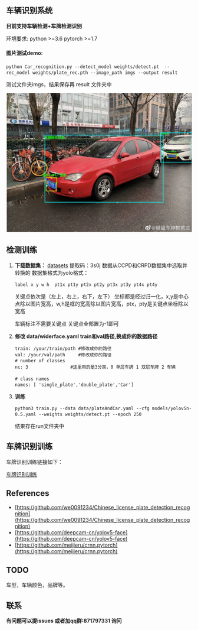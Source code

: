 ## 车辆识别系统

**目前支持车辆检测+车牌检测识别**

环境要求: python >=3.6  pytorch >=1.7

#### **图片测试demo:**

```
python Car_recognition.py --detect_model weights/detect.pt  --rec_model weights/plate_rec.pth --image_path imgs --output result
```

测试文件夹imgs，结果保存再 result 文件夹中

![Image text](image/test.jpg)

## **检测训练**

1. **下载数据集：**  [datasets](https://pan.baidu.com/s/1YSURJvo4v1N5x7NVsxEA_Q) 提取码：3s0j     数据从CCPD和CRPD数据集中选取并转换的
   数据集格式为yolo格式：

   ```
   label x y w h  pt1x pt1y pt2x pt2y pt3x pt3y pt4x pt4y
   ```

   关键点依次是（左上，右上，右下，左下）
   坐标都是经过归一化，x,y是中心点除以图片宽高，w,h是框的宽高除以图片宽高，ptx，pty是关键点坐标除以宽高

   车辆标注不需要关键点 关键点全部置为-1即可
2. **修改 data/widerface.yaml    train和val路径,换成你的数据路径**

   ```
   train: /your/train/path #修改成你的路径
   val: /your/val/path     #修改成你的路径
   # number of classes
   nc: 3                #这里用的是3分类，0 单层车牌 1 双层车牌 2 车辆

   # class names
   names: [ 'single_plate','double_plate','Car'] 

   ```
3. **训练**

   ```
   python3 train.py --data data/plateAndCar.yaml --cfg models/yolov5n-0.5.yaml --weights weights/detect.pt --epoch 250
   ```

   结果存在run文件夹中

## **车牌识别训练**

车牌识别训练链接如下：

[车牌识别训练](https://github.com/we0091234/crnn_plate_recognition)

## References

* [https://github.com/we0091234/Chinese_license_plate_detection_recognition](https://github.com/we0091234/Chinese_license_plate_detection_recognition)
* [https://github.com/deepcam-cn/yolov5-face](https://github.com/deepcam-cn/yolov5-face)
* [https://github.com/meijieru/crnn.pytorch](https://github.com/meijieru/crnn.pytorch)

## TODO

车型，车辆颜色，品牌等。

## 联系

**有问题可以提issues 或者加qq群:871797331 询问**
